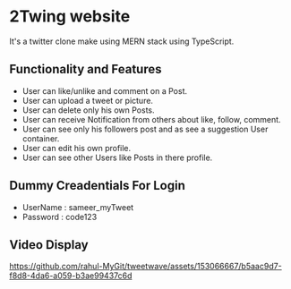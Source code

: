# 2Twing website

It's a twitter clone make using MERN stack using TypeScript.

## Functionality and Features

- User can like/unlike and comment on a Post.
- User can upload a tweet or picture.
- User can delete only his own Posts.
- User can receive Notification from others about like, follow, comment.
- User can see only his followers post and as see a suggestion User container.
- User can edit his own profile.
- User can see other Users like Posts in there profile.

## Dummy Creadentials For Login

- UserName : sameer_myTweet
- Password : code123

## Video Display

https://github.com/rahul-MyGit/tweetwave/assets/153066667/b5aac9d7-f8d8-4da6-a059-b3ae99437c6d
